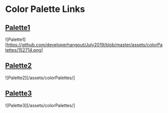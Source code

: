 # Color Palette Links
## [Palette1](https://colorhunt.co/palette/152714)
![Palette1][https://github.com/developerhangout/July2019/blob/master/assets/colorPalettes/152714.png]

## [Palette2](https://colorhunt.co/palette/151737)
![Palette2][/assets/colorPalettes/]

## [Palette3](https://colorhunt.co/palette/70716)
![Palette3][/assets/colorPalettes/]